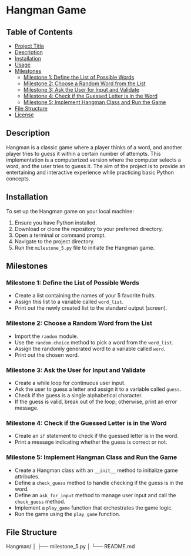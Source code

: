 # Hangman Game

## Table of Contents
- [Project Title](#hangman-game)
- [Description](#description)
- [Installation](#installation)
- [Usage](#usage)
- [Milestones](#milestones)
  - [Milestone 1: Define the List of Possible Words](#milestone-1-define-the-list-of-possible-words)
  - [Milestone 2: Choose a Random Word from the List](#milestone-2-choose-a-random-word-from-the-list)
  - [Milestone 3: Ask the User for Input and Validate](#milestone-3-ask-the-user-for-input-and-validate)
  - [Milestone 4: Check if the Guessed Letter is in the Word](#milestone-4-check-if-the-guessed-letter-is-in-the-word)
  - [Milestone 5: Implement Hangman Class and Run the Game](#milestone-5-implement-hangman-class-and-run-the-game)
- [File Structure](#file-structure)
- [License](#license)

## Description
Hangman is a classic game where a player thinks of a word, and another player tries to guess it within a certain number of attempts. This implementation is a computerized version where the computer selects a word, and the user tries to guess it. The aim of the project is to provide an entertaining and interactive experience while practicing basic Python concepts.

## Installation
To set up the Hangman game on your local machine:

1. Ensure you have Python installed.
2. Download or clone the repository to your preferred directory.
3. Open a terminal or command prompt.
4. Navigate to the project directory.
5. Run the `milestone_5.py` file to initiate the Hangman game.

## Milestones

### Milestone 1: Define the List of Possible Words
- Create a list containing the names of your 5 favorite fruits.
- Assign this list to a variable called `word_list`.
- Print out the newly created list to the standard output (screen).

### Milestone 2: Choose a Random Word from the List
- Import the `random` module.
- Use the `random.choice` method to pick a word from the `word_list`.
- Assign the randomly generated word to a variable called `word`.
- Print out the chosen word.

### Milestone 3: Ask the User for Input and Validate
- Create a while loop for continuous user input.
- Ask the user to guess a letter and assign it to a variable called `guess`.
- Check if the guess is a single alphabetical character.
- If the guess is valid, break out of the loop; otherwise, print an error message.

### Milestone 4: Check if the Guessed Letter is in the Word
- Create an `if` statement to check if the guessed letter is in the word.
- Print a message indicating whether the guess is correct or not.

### Milestone 5: Implement Hangman Class and Run the Game
- Create a Hangman class with an `__init__` method to initialize game attributes.
- Define a `check_guess` method to handle checking if the guess is in the word.
- Define an `ask_for_input` method to manage user input and call the `check_guess` method.
- Implement a `play_game` function that orchestrates the game logic.
- Run the game using the `play_game` function.

## File Structure
Hangman/
│
├── milestone_5.py
│
└── README.md
